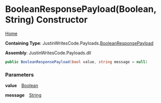 # BooleanResponsePayload\(Boolean, String\) Constructor

[Home](../../../README.md)

**Containing Type**: JustinWritesCode\.Payloads\.[BooleanResponsePayload](../README.md)

**Assembly**: JustinWritesCode\.Payloads\.dll

```csharp
public BooleanResponsePayload(bool value, string message = null)
```

### Parameters

**value** &ensp; [Boolean](https://docs.microsoft.com/en-us/dotnet/api/system.boolean)

**message** &ensp; [String](https://docs.microsoft.com/en-us/dotnet/api/system.string)
